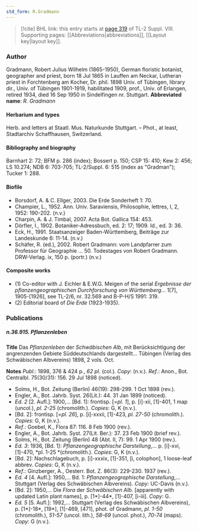 ```yaml
---
std_form: R.Gradmann
---
```


> [!cite] BHL link: this entry starts at [page 319](https://www.biodiversitylibrary.org/page/33258797) of TL-2 Suppl. VIII.
> Supporting pages: [[Abbreviations|abbreviations]], [[Layout key|layout key]].

### Author

Gradmann, Robert Julius Wilhelm (1865-1950), German floristic botanist, geographer and priest, born 18 Jul 1865 in Lauffen am Neckar, Lutheran priest in Forchtenberg am Kocher, Dr. phil. 1898 Univ. of Tübingen, library dir., Univ. of Tübingen 1901-1919, habilitated 1909, prof., Univ. of Erlangen, retired 1934, died 16 Sep 1950 in Sindelfingen nr. Stuttgart. 
**Abbreviated name**: *R. Gradmann*

#### Herbarium and types

Herb. and letters at Staatl. Mus. Naturkunde Stuttgart. – Phot., at least, Stadtarchiv Schaffhausen, Switzerland.

#### Bibliography and biography

Barnhart 2: 72; BFM p. 286 (index); Bossert p. 150; CSP 15: 410; Kew 2: 456; LS 10.274; NDB 6: 703-705; TL-2/Suppl. 6: 515 (index as "Gradman"); Tucker 1: 288.

#### Biofile

- Borsdorf, A. & C. Ellger, 2003. Die Erde Sonderheft 1: 70.
- Champier, L., 1952. Ann. Univ. Saraviensis, Philosophie, lettres, I, 2, 1952: 190-202. (n.v.)
- Charpin, A. & J. Timbal, 2007. Acta Bot. Gallica 154: 453.
- Dörfler, I., 1902. Botaniker-Adressbuch, ed. 2: 17; 1909. Id., ed. 3: 36.
- Eck, H., 1991. Staatsanzeiger Baden-Württemberg, Beiträge zur Landeskunde 6: 11-14. (n.v.)
- Schäfer, R. (ed.), 2002. Robert Gradmann: vom Landpfarrer zum Professor für Geographie ... 50. Todestages von Robert Gradmann. DRW-Verlag. ix, 150 p. (portr.) (n.v.)

#### Composite works

- (1) Co-editor with J. Eichler & E.W.G. Meigen of the serial *Ergebnisse der pflanzengeographischen Durchforschung von Württemberg*... 1\[7\], 1905-\[1926\], see TL-2/6, nr. 32.569 and B-P-H/S 1991: 319.
- (2) Editorial board of *Die Erde* (1923-1935).

### Publications

##### n.36.915. Pflanzenleben

**Title**
Das *Pflanzenleben* der *Schwäbischen Alb*, mit Berücksichtigung der angrenzenden Gebiete Süddeutschlands dargestellt... Tübingen (Verlag des Schwäbischen Albvereins) 1898, 2 vols. Oct.

**Notes**
*Publ*.: 1898, 376 & 424 p., *62 pl*. (col.). *Copy*: (n.v.).
*Ref*.: Anon., Bot. Centralbl. 75(30/31): 156. 29 Jul 1898 (noticed).
- Solms, H., Bot. Zeitung (Berlin) 46(19): 298-299. 1 Oct 1898 (rev.).
- Engler, A., Bot. Jahrb. Syst. 26(Lit.): 44. 31 Jan 1899 (noticed).
- *Ed. 2* \[2. Aufl.\]: 1900,... \[Bd. 1\]: frontisp. \[=*pl. 1*\], p. \[i\]-xii, \[1\]-401, 1 map (uncol.), *pl. 2-25* (chromolith.). *Copies*: G, K (n.v.).
- \[Bd. 2\]: frontisp. \[=*pl. 26*\], p. \[i\]-xxxii, \[1\]-423, *pl. 27-50* (chromolith.). *Copies*: G, K (n.v.).
- *Ref*.: Goebel, K., Flora 87: 116. 8 Feb 1900 (rev.).
- Engler, A., Bot. Jahrb. Syst. 27(Lit. Ber.): 37. 23 Feb 1900 (brief rev.).
- Solms, H., Bot. Zeitung (Berlin) 48 (Abt. II, 7): 99. 1 Apr 1900 (rev.).
- *Ed. 3*: 1936, \[Bd. 1\]: *Pflanzengeographische Darstellung*,... p. \[i\]-xvi, \[1\]-470, *pl. 1-25 *(chromolith.). *Copies*: G, K (n.v.).
- \[Bd. 2\]: Nachschlagebuch, p. \[i\]-xxxix, \[1\]-351, \[i, colophon\], 1 loose-leaf abbrev. *Copies*: G, K (n.v.).
- *Ref*.: Ginzberger, A., Oesterr. Bot. Z. 86(3): 229-230. 1937 (rev.).
- *Ed. 4* \[4. Aufl.\]: 1950,... Bd. 1: *Pflanzengeographische Darstellung*,... Stuttgart (Verlag des Schwäbischen Albvereins). *Copy*: UC-Davis (n.v.).
- \[Bd. 2\]: 1950,... Die *Flora* der *Schwäbischen Alb*. \[apparently with updated Latin plant names\], p. \[1\*\]-44\*, \[1\]-407, \[i-iii\]. *Copy*: G.
- *Ed. 5* \[5. Aufl.\]: 1992,... Stuttgart (Verlag des Schwäbischen Albvereins), p. \[1\*\]-18\*, \[19\*\], \[1\]-469, \[471\], phot. of Gradmann, *pl. 1-50* (chromolith.), *51-57* (uncol. lith.), *58-69* (uncol. phot.), *70-74* (maps). *Copy*: G (n.v.).

